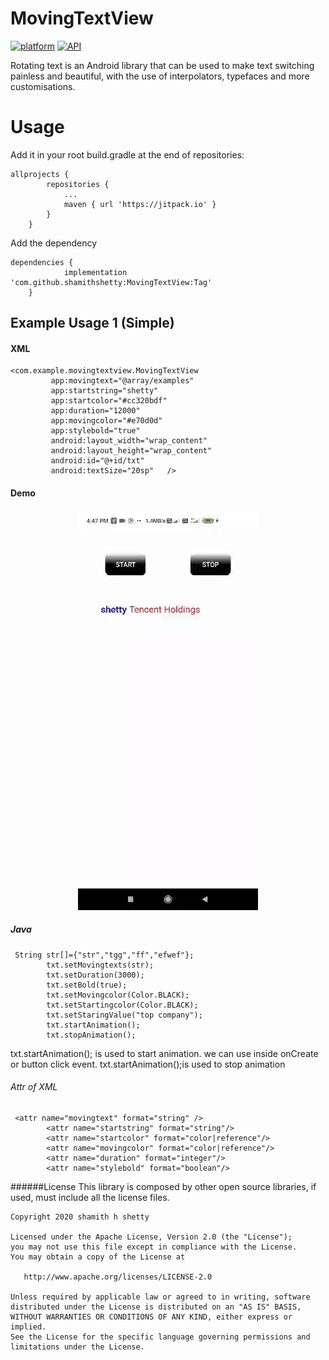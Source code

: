 # MovingTextView
[![platform](https://img.shields.io/badge/Platform-Android-yellow.svg?style=flat-square)](https://www.android.com)
[![API](https://img.shields.io/badge/API-16%2B-brightgreen.svg?style=flat-square)](https://android-arsenal.com/api?level=16s)
 
 Rotating text is an Android library that can be used to make text switching painless and beautiful, with the use of interpolators, typefaces and more customisations.

# Usage
Add it in your root build.gradle at the end of repositories:
```
allprojects {
		repositories {
			...
			maven { url 'https://jitpack.io' }
		}
	}
  ```
  
Add the dependency
```
dependencies {
	        implementation 'com.github.shamithshetty:MovingTextView:Tag'
	}
  ```
  
## Example Usage 1 (Simple)
#### XML

```
<com.example.movingtextview.MovingTextView
         app:movingtext="@array/examples"
         app:startstring="shetty"
         app:startcolor="#cc320bdf"
         app:duration="12000"
         app:movingcolor="#e70d0d"
         app:stylebold="true"
         android:layout_width="wrap_content"
         android:layout_height="wrap_content"
         android:id="@+id/txt"
         android:textSize="20sp"   />
```
#### Demo

<div align="center"><img src="pic.gif"/></div>

##### Java

```
 String str[]={"str","tgg","ff","efwef"};
        txt.setMovingtexts(str);
        txt.setDuration(3000);
        txt.setBold(true);
        txt.setMovingcolor(Color.BLACK);
        txt.setStartingcolor(Color.BLACK);
        txt.setStaringValue("top company");
        txt.startAnimation();
        txt.stopAnimation();
```
  txt.startAnimation(); is used to start animation. we can use inside onCreate or button click event.
  txt.startAnimation();is used to stop animation

###### Attr of XML
```
 <attr name="movingtext" format="string" />
        <attr name="startstring" format="string"/>
        <attr name="startcolor" format="color|reference"/>
        <attr name="movingcolor" format="color|reference"/>
        <attr name="duration" format="integer"/>
        <attr name="stylebold" format="boolean"/>
```

######License
This library is composed by other open source libraries, if used, must include all the license files.

```
Copyright 2020 shamith h shetty

Licensed under the Apache License, Version 2.0 (the "License");
you may not use this file except in compliance with the License.
You may obtain a copy of the License at

   http://www.apache.org/licenses/LICENSE-2.0

Unless required by applicable law or agreed to in writing, software
distributed under the License is distributed on an "AS IS" BASIS,
WITHOUT WARRANTIES OR CONDITIONS OF ANY KIND, either express or implied.
See the License for the specific language governing permissions and
limitations under the License.
```
  
